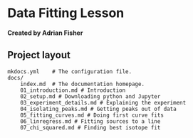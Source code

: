# Data Fitting Lesson
**Created by Adrian Fisher**

## Project layout

    mkdocs.yml    # The configuration file.
    docs/
        index.md  # The documentation homepage.
        01_introduction.md # Introduction
        02_setup.md # Downloading python and Jupyter
        03_experiment_details.md # Explaining the experiment
        04_isolating_peaks.md # Getting peaks out of data
        05_fitting_curves.md # Doing first curve fits
        06_linregress.md # Fitting sources to a line
        07_chi_squared.md # Finding best isotope fit

